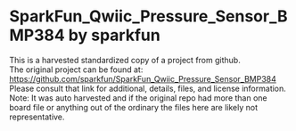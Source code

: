 
# SparkFun_Qwiic_Pressure_Sensor_BMP384 by sparkfun  
This is a harvested standardized copy of a project from github.  
The original project can be found at:  
https://github.com/sparkfun/SparkFun_Qwiic_Pressure_Sensor_BMP384  
Please consult that link for additional, details, files, and license information.  
Note: It was auto harvested and if the original repo had more than one board file or anything out of the ordinary the files here are likely not representative.  
    